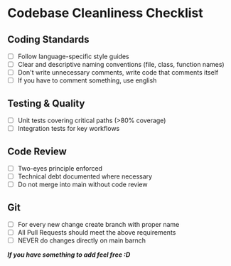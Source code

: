 # Codebase Cleanliness Checklist

## Coding Standards
- [ ] Follow language-specific style guides
- [ ] Clear and descriptive naming conventions (file, class, function names)
- [ ] Don't write unnecessary comments, write code that comments itself
- [ ] If you have to comment something, use english

## Testing & Quality
- [ ] Unit tests covering critical paths (>80% coverage)
- [ ] Integration tests for key workflows

## Code Review
- [ ] Two-eyes principle enforced
- [ ] Technical debt documented where necessary
- [ ] Do not merge into main without code review

## Git
- [ ] For every new change create branch with proper name
- [ ] All Pull Requests should meet the above requirements
- [ ] NEVER do changes directly on main barnch

***If you have something to add feel free :D***

